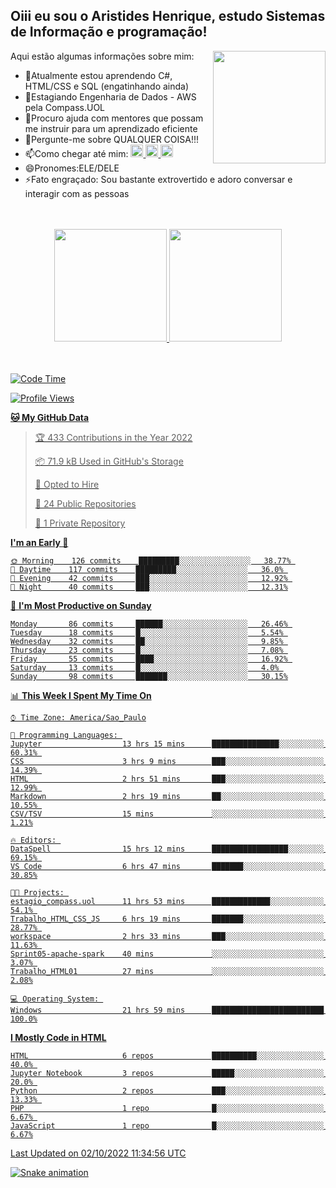 ## Oiii eu sou o Aristides Henrique, estudo Sistemas de Informação e programação!

<div >
Aqui estão algumas informações sobre mim:<img align="right" height="180em" src="https://user-images.githubusercontent.com/97318481/177042589-45d62122-82a9-4a32-b3a7-87b322825b2f.png">
</div>

- 🌱Atualmente estou aprendendo C#, HTML/CSS e SQL (engatinhando ainda)
- 👯Estagiando Engenharia de Dados - AWS pela Compass.UOL
- 🤔Procuro ajuda com mentores que possam me instruir para um aprendizado eficiente
- 💬Pergunte-me sobre QUALQUER COISA!!!
- 📫Como chegar até mim:
  <a href="https://www.instagram.com/aryhenry/" target="_blank">
  <img src="https://img.shields.io/badge/-Instagram-%23E4405F?style=for-the-badge&logo=instagram&logoColor=black" height="20px">
  </a>
  <a href="https://www.linkedin.com/in/aristides-henrique/" target="_blank">
  <img src="https://img.shields.io/badge/-LinkedIn-%230077B5?style=for-the-badge&logo=linkedin&logoColor=black" height="20px">
  </a> 
  <a href="mailto:arihenriqueuna@gmail.com">
  <img src="https://img.shields.io/badge/-Gmail-%23333?style=for-the-badge&logo=gmail&logoColor=white" height="20px">
  </a>
- 😄Pronomes:ELE/DELE
- ⚡Fato engraçado: Sou bastante extrovertido e adoro conversar e interagir com as pessoas
<br/>
<br/>
<div align="center">
  <a href="https://github.com/arihenrique">
  <img height="180em" src="https://github-readme-stats.vercel.app/api?username=arihenrique&show_icons=true&theme=dracula&include_all_commits=true&count_private=true"/>
  <img height="180em" src="https://github-readme-stats.vercel.app/api/top-langs/?username=arihenrique&layout=compact&langs_count=7&theme=dracula"/>
</div><br/><br/>

<!--START_SECTION:waka-->
![Code Time](http://img.shields.io/badge/Code%20Time-142%20hrs%2015%20mins-blue)

![Profile Views](http://img.shields.io/badge/Profile%20Views-19-blue)

**🐱 My GitHub Data** 

> 🏆 433 Contributions in the Year 2022
 > 
> 📦 71.9 kB Used in GitHub's Storage 
 > 
> 💼 Opted to Hire
 > 
> 📜 24 Public Repositories 
 > 
> 🔑 1 Private Repository 
 > 
**I'm an Early 🐤** 

```text
🌞 Morning    126 commits    █████████░░░░░░░░░░░░░░░░   38.77% 
🌇 Daytime    117 commits    █████████░░░░░░░░░░░░░░░░   36.0% 
🌃 Evening    42 commits     ███░░░░░░░░░░░░░░░░░░░░░░   12.92% 
🌙 Night      40 commits     ███░░░░░░░░░░░░░░░░░░░░░░   12.31%

```
📅 **I'm Most Productive on Sunday** 

```text
Monday       86 commits     ██████░░░░░░░░░░░░░░░░░░░   26.46% 
Tuesday      18 commits     █░░░░░░░░░░░░░░░░░░░░░░░░   5.54% 
Wednesday    32 commits     ██░░░░░░░░░░░░░░░░░░░░░░░   9.85% 
Thursday     23 commits     █░░░░░░░░░░░░░░░░░░░░░░░░   7.08% 
Friday       55 commits     ████░░░░░░░░░░░░░░░░░░░░░   16.92% 
Saturday     13 commits     █░░░░░░░░░░░░░░░░░░░░░░░░   4.0% 
Sunday       98 commits     ███████░░░░░░░░░░░░░░░░░░   30.15%

```


📊 **This Week I Spent My Time On** 

```text
⌚︎ Time Zone: America/Sao_Paulo

💬 Programming Languages: 
Jupyter                  13 hrs 15 mins      ███████████████░░░░░░░░░░   60.31% 
CSS                      3 hrs 9 mins        ███░░░░░░░░░░░░░░░░░░░░░░   14.39% 
HTML                     2 hrs 51 mins       ███░░░░░░░░░░░░░░░░░░░░░░   12.99% 
Markdown                 2 hrs 19 mins       ██░░░░░░░░░░░░░░░░░░░░░░░   10.55% 
CSV/TSV                  15 mins             ░░░░░░░░░░░░░░░░░░░░░░░░░   1.21%

🔥 Editors: 
DataSpell                15 hrs 12 mins      █████████████████░░░░░░░░   69.15% 
VS Code                  6 hrs 47 mins       ███████░░░░░░░░░░░░░░░░░░   30.85%

🐱‍💻 Projects: 
estagio_compass.uol      11 hrs 53 mins      █████████████░░░░░░░░░░░░   54.1% 
Trabalho_HTML_CSS_JS     6 hrs 19 mins       ███████░░░░░░░░░░░░░░░░░░   28.77% 
workspace                2 hrs 33 mins       ███░░░░░░░░░░░░░░░░░░░░░░   11.63% 
Sprint05-apache-spark    40 mins             ░░░░░░░░░░░░░░░░░░░░░░░░░   3.07% 
Trabalho_HTML01          27 mins             ░░░░░░░░░░░░░░░░░░░░░░░░░   2.08%

💻 Operating System: 
Windows                  21 hrs 59 mins      █████████████████████████   100.0%

```

**I Mostly Code in HTML** 

```text
HTML                     6 repos             ██████████░░░░░░░░░░░░░░░   40.0% 
Jupyter Notebook         3 repos             █████░░░░░░░░░░░░░░░░░░░░   20.0% 
Python                   2 repos             ███░░░░░░░░░░░░░░░░░░░░░░   13.33% 
PHP                      1 repo              █░░░░░░░░░░░░░░░░░░░░░░░░   6.67% 
JavaScript               1 repo              █░░░░░░░░░░░░░░░░░░░░░░░░   6.67%

```



 Last Updated on 02/10/2022 11:34:56 UTC
<!--END_SECTION:waka-->

![Snake animation](https://github.com/arihenrique/arihenrique/blob/output/github-contribution-grid-snake.svg)
